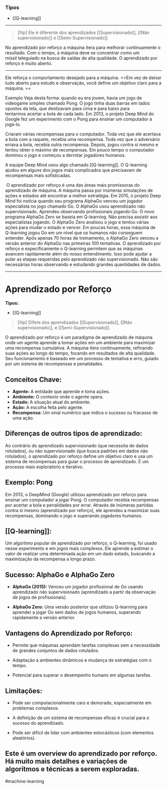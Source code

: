 ### Tipos
- [[Q-learning]]

--- 
> [!tip] Ele é diferente dos aprendizados [[Supervisionado]], [[Não supervisionado]] e [[Semi-Supervisionado]]

No aprendizado por reforço a máquina itera para melhorar continuamente o resultado. Com o tempo, a máquina deve se concentrar como um míssil teleguiado na busca de saídas de alta qualidade. O aprendizado por reforço é muito aberto.

--- 

Ele reforça o comportamento desejado para a máquina. ==Em vez de deixar tudo aberto para estudo e observação, você define um objetivo claro para a máquina. ==

Exemplo
Veja desta forma: quando eu era jovem, havia um jogo de videogame simples chamado Pong. O jogo tinha duas barras em lados opostos da tela, que deslizavam para cima e para baixo para tentarmos acertar a bola de cada lado. Em 2013, o projeto Deep Mind do Google fez um experimento com o Pong para ensinar um computador a jogá-lo.

Criaram várias recompensas para o computador. Toda vez que ele acertava a bola com a raquete, recebia uma recompensa. Toda vez que o adversário errava a bola, recebia outra recompensa. Depois, jogou contra si mesmo e tentou obter o máximo de recompensas. Em pouco tempo o computador dominou o jogo e começou a derrotar jogadores humanos. 

A equipe Deep Mind usou algo chamado [[Q-learning]]. O Q-learning ajudou em alguns dos jogos mais complicados que precisavam de recompensas mais sofisticadas. 

 O aprendizado por reforço é uma das áreas mais promissoras do aprendizado de máquina. A máquina passa por inúmeras simulações de ações e estados até encontrar a melhor estratégia. Em 2015, o projeto Deep Mind foi notícia quando seu programa AlphaGo venceu um jogador especialista no jogo chamado Go. O AlphaGo usou aprendizado não supervisionado. Aprendeu observando profissionais jogando Go. O novo programa AlphaGo Zero se baseia em Q-learning. Não precisa assistir aos especialistas jogando. O AlphaGo Zero analisou o jogo e tentou várias ações para mudar o estado e vencer. Em poucas horas, essa máquina de Q-learning jogou Go em um nível que os humanos não conseguem entender. Após apenas 70 horas de treinamento, o AlphaGo Zero venceu a versão anterior do AlphaGo nas primeiras 100 tentativas. O aprendizado por reforço e especificamente o Q-learning permitem que as máquinas avancem rapidamente além do nosso entendimento. Isso pode ajudar a pular as etapas requeridas pelo aprendizado não supervisionado. Não são necessárias horas observando e estudando grandes quantidades de dados.


---


# Aprendizado por Reforço

**Tipos:**

- [[Q-learning]]
    

> [!tip] Difere dos aprendizados [[Supervisionado]], [[Não supervisionado]], e [[Semi-Supervisionado]].

O aprendizado por reforço é um paradigma de aprendizado de máquina onde um agente aprende a tomar ações em um ambiente para maximizar uma recompensa cumulativa. A máquina itera continuamente, refinando suas ações ao longo do tempo, focando em resultados de alta qualidade. Seu funcionamento é baseado em um processo de tentativa e erro, guiado por um sistema de recompensas e penalidades.

## Conceitos Chave:

- **Agente:** A entidade que aprende e toma ações.
- **Ambiente:** O contexto onde o agente opera.
- **Estado:** A situação atual do ambiente.
- **Ação:** A escolha feita pelo agente.
- **Recompensa:** Um sinal numérico que indica o sucesso ou fracasso de uma ação.

## Diferenças de outros tipos de aprendizado:

Ao contrário do aprendizado supervisionado (que necessita de dados rotulados), ou não supervisionado (que busca padrões em dados não rotulados), o aprendizado por reforço define um objetivo claro e usa um sistema de recompensas para guiar o processo de aprendizado. É um processo mais exploratório e iterativo.

## Exemplo: Pong

Em 2013, o DeepMind (Google) utilizou aprendizado por reforço para ensinar um computador a jogar Pong. O computador recebia recompensas por acertar a bola e penalidades por errar. Através de inúmeras partidas contra si mesmo (aprendizado por reforço), ele aprendeu a maximizar suas recompensas, dominando o jogo e superando jogadores humanos.

## [[Q-learning]]:

Um algoritmo popular de aprendizado por reforço, o Q-learning, foi usado nesse experimento e em jogos mais complexos. Ele aprende a estimar o valor de realizar uma determinada ação em um dado estado, buscando a maximização da recompensa a longo prazo.

## Sucesso: AlphaGo e AlphaGo Zero

- **AlphaGo (2015):** Venceu um jogador profissional de Go usando aprendizado não supervisionado (aprendizado a partir da observação de jogos de profissionais).
    
- **AlphaGo Zero:** Uma versão posterior que utilizou Q-learning para aprender a jogar Go sem dados de jogos humanos, superando rapidamente a versão anterior.
    

## Vantagens do Aprendizado por Reforço:

- Permite que máquinas aprendam tarefas complexas sem a necessidade de grandes conjuntos de dados rotulados.
    
- Adaptação a ambientes dinâmicos e mudança de estratégias com o tempo.
    
- Potencial para superar o desempenho humano em algumas tarefas.
    

## Limitações:

- Pode ser computacionalmente caro e demorado, especialmente em problemas complexos.
    
- A definição de um sistema de recompensas eficaz é crucial para o sucesso do aprendizado.
    
- Pode ser difícil de lidar com ambientes estocásticos (com elementos aleatórios).
    

Este é um overview do aprendizado por reforço. Há muito mais detalhes e variações de algoritmos e técnicas a serem exploradas.
 
---
#machine-learning 